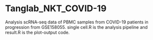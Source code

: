 # Tanglab_NKT_COVID-19
Analysis scRNA-seq data of PBMC samples from COVID-19 patients in progression from GSE158055. single cell.R is the analysis pipeline and result.R is the plot-output code.
